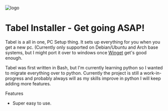 ![logo](https://i.imgur.com/nQiZJNQ.png)

# Tabel Installer - Get going ASAP!
Tabel is a all in one, PC Setup thing. It sets up everything for you when you get a new pc. (Currently only supported on Debian/Ubuntu and Arch base systems, but I might port it over to windows once [Winget](https://github.com/microsoft/winget-cli) get's good enough.

Tabel was first written in Bash, but I'm currently learning python so I wanted to migrate everything over to python. Currently the project is still a work-in-progress and probably always will as my skills improve in python I will keep adding more features. 

Features
- Super easy to use.
